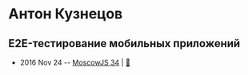 # Антон Кузнецов

## E2E-тестирование мобильных приложений
- 2016 Nov 24 -- [MoscowJS 34](https://www.youtube.com/watch?v=3jhi9A5Czl8&list=PLknJ4Vr6efQFzo2vyM1brrRPEIAQnTCV2&index=4)  | [:notebook:](http://www.slideshare.net/moscowjs/e2e-69761007)  
